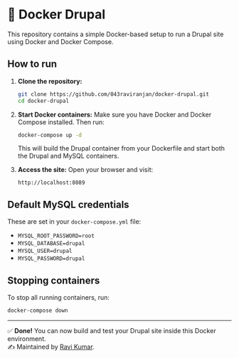 
# 🚀 Docker Drupal

This repository contains a simple Docker-based setup to run a Drupal site using Docker and Docker Compose.

## How to run

1. **Clone the repository:**
   ```bash
   git clone https://github.com/043raviranjan/docker-drupal.git
   cd docker-drupal
   ```

2. **Start Docker containers:**
   Make sure you have Docker and Docker Compose installed. Then run:
   ```bash
   docker-compose up -d
   ```
   This will build the Drupal container from your Dockerfile and start both the Drupal and MySQL containers.

3. **Access the site:**
   Open your browser and visit:
   ```
   http://localhost:8089
   ```

## Default MySQL credentials

These are set in your `docker-compose.yml` file:

- `MYSQL_ROOT_PASSWORD=root`
- `MYSQL_DATABASE=drupal`
- `MYSQL_USER=drupal`
- `MYSQL_PASSWORD=drupal`

## Stopping containers

To stop all running containers, run:
```bash
docker-compose down
```

---

✅ **Done!** You can now build and test your Drupal site inside this Docker environment.  
✍️ Maintained by [Ravi Kumar](https://github.com/043raviranjan).
